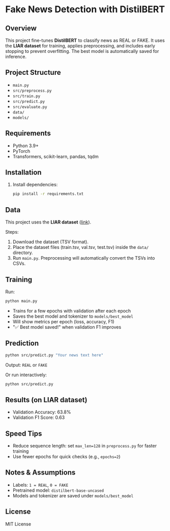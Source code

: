 # Fake News Detection with DistilBERT


## Overview

This project fine-tunes **DistilBERT** to classify news as REAL or FAKE. It uses the **LIAR dataset** for training, applies preprocessing, and includes early stopping to prevent overfitting. The best model is automatically saved for inference.

## Project Structure

* `main.py` 
* `src/preprocess.py`
* `src/train.py` 
* `src/predict.py` 
* `src/evaluate.py` 
* `data/` 
* `models/` 

## Requirements

* Python 3.9+
* PyTorch 
* Transformers, scikit-learn, pandas, tqdm

## Installation

1. Install dependencies:

   ```bash
   pip install -r requirements.txt
   ```


## Data

This project uses the **LIAR dataset** ([link](https://www.cs.ucsb.edu/~william/data/liar_dataset.zip)).

Steps:

1. Download the dataset (TSV format).
2. Place the dataset files (train.tsv, val.tsv, test.tsv) inside the `data/` directory.
3. Run `main.py`. Preprocessing will automatically convert the TSVs into CSVs.


## Training

Run:

```bash
python main.py
```

* Trains for a few epochs with validation after each epoch
* Saves the best model and tokenizer to `models/best_model`
* Will show metrics per epoch (loss, accuracy, F1)
* "✅ Best model saved!" when validation F1 improves

## Prediction


```bash
python src/predict.py "Your news text here"
```

Output: `REAL` or `FAKE`

Or run interactively:

```bash
python src/predict.py
```


## Results (on LIAR dataset)

* Validation Accuracy: 63.8%
* Validation F1 Score: 0.63

## Speed Tips

* Reduce sequence length: set `max_len=128` in `preprocess.py` for faster training
* Use fewer epochs for quick checks (e.g., `epochs=2`)

## Notes & Assumptions

* Labels: `1 = REAL`, `0 = FAKE`
* Pretrained model: `distilbert-base-uncased`
* Models and tokenizer are saved under `models/best_model`

## License

MIT License
